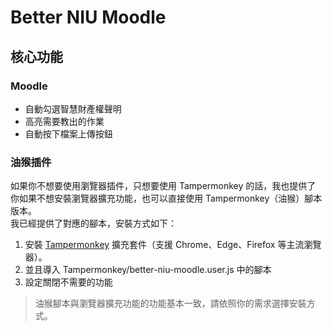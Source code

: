 # Better NIU Moodle

## 核心功能

### Moodle

- 自動勾選智慧財產權聲明
- 高亮需要教出的作業
- 自動按下檔案上傳按鈕


### 油猴插件
如果你不想要使用瀏覽器插件，只想要使用 Tampermonkey 的話，我也提供了
你如果不想安裝瀏覽器擴充功能，也可以直接使用 Tampermonkey（油猴）腳本版本。  
我已經提供了對應的腳本，安裝方式如下：

1. 安裝 [Tampermonkey](https://www.tampermonkey.net/) 擴充套件（支援 Chrome、Edge、Firefox 等主流瀏覽器）。
2. 並且導入 Tampermonkey/better-niu-moodle.user.js 中的腳本
3. 設定關閉不需要的功能

> 油猴腳本與瀏覽器擴充功能的功能基本一致，請依照你的需求選擇安裝方式。


